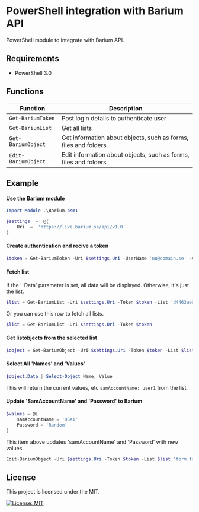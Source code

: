 # PowerShell integration with Barium API

PowerShell module to integrate with Barium API.

## Requirements

- PowerShell 3.0

## Functions

| Function            | Description                                                      |
| ------------------- | ---------------------------------------------------------------- |
| `Get-BariumToken`   | Post login details to authenticate user                          |
| `Get-BariumList`    | Get all lists                                                    |
| `Get-BariumObject`  | Get information about objects, such as forms, files and folders  |
| `Edit-BariumObject` | Edit information about objects, such as forms, files and folders |

## Example

#### Use the Barium module

```powershell
Import-Module .\Barium.psm1

$settings  =  @{
    Uri  =  'https://live.barium.se/api/v1.0'
}
```

#### Create authentication and recive a token

```powershell
$token = Get-BariumToken -Uri $settings.Uri -UserName 'uu@domain.se' -ApiKey '2a699363-f2b7-4ebf-8fe1-82b9ab7062bf' -Password 'pw1'
```

#### Fetch list

If the '-Data' parameter is set, all data will be displayed. Otherwise, it's just the list.

```powershell
$list = Get-BariumList -Uri $settings.Uri -Token $token -List 'd4463ae9-a50a-49ab-9160-80c60637c78d' -Data
```

Or you can use this row to fetch all lists.

```powershell
$list = Get-BariumList -Uri $settings.Uri -Token $token
```

#### Get listobjects from the selected list

```powershell
$object = Get-BariumObject -Uri $settings.Uri -Token $token -List $list.'form.formId'
```

#### Select All 'Names' and 'Values'

```powershell
$object.Data | Select-Object Name, Value
```

This will return the current values, etc `samAccountName: user1` from the list.

#### Update 'SamAccountName' and 'Password' to Barium

```powershell
$values = @{
    samAccountName = 'USX1'
    Password = 'Random'
}
```

This item above updates 'samAccountName' and 'Password' with new values.

```powershell
Edit-BariumObject -Uri $settings.Uri -Token $token -List $list.'form.formId' -Values $values
```

## License

This project is licensed under the MIT.

[![License: MIT](https://img.shields.io/badge/License-MIT-yellow.svg)](LICENSE)
